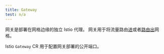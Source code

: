 ```yaml
---
title: Gateway
test: n/a
---
```


网关是部署在网格边缘的独立 Istio 代理。
网关用于将流量路由[进](/zh/docs/tasks/traffic-management/ingress/)或者[路由出](/zh/docs/tasks/traffic-management/egress/)网格。

Istio `Gateway` CR 用于配置网关部署的公开端口。
